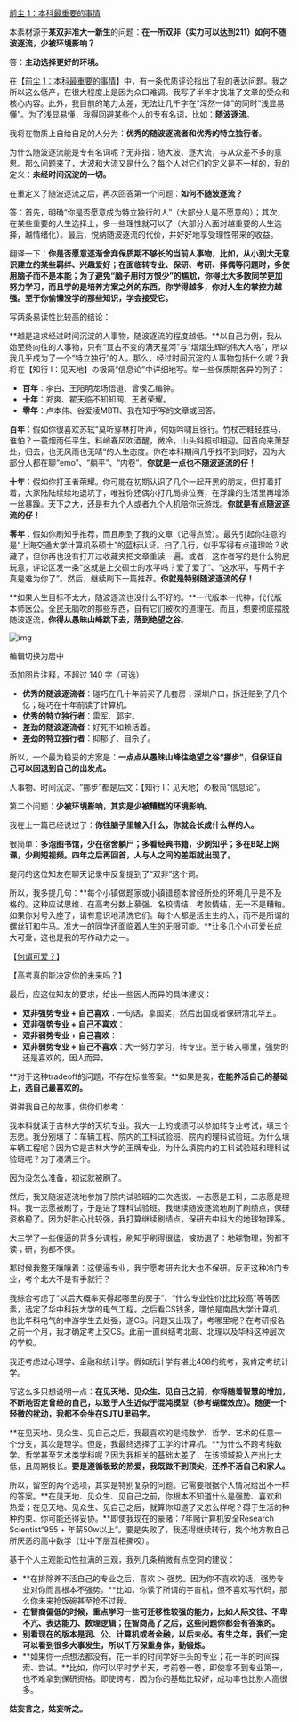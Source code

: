 [前尘 1：本科最重要的事情](https://zhuanlan.zhihu.com/p/556823965)

本素材源于**某双非准大一新生**的问题：**在一所双非（实力可以达到211）如何不随波逐流，少被环境影响？**

答：**主动选择更好的环境。**

在【[前尘 1：本科最重要的事情](https://zhuanlan.zhihu.com/p/556823965)】中，有一条优质评论指出了我的表达问题。我之所以这么低产，在很大程度上是因为众口难调。我写了半年才找准了文章的受众和核心内容。此外，我目前的笔力太差，无法让几千字在“浑然一体”的同时“浅显易懂”。为了浅显易懂，我得回避某些个人的专有名词，比如：**随波逐流**。

我将在物质上自给自足的人分为：**优秀的随波逐流者和优秀的特立独行者**。

为什么随波逐流能是专有名词呢？无非指：随大波、逐大流，与从众差不多的意思。那么问题来了，大波和大流又是什么？每个人对它们的定义是不一样的，我的定义：**未经时间沉淀的一切。**

在重定义了随波逐流之后，再次回答第一个问题：**如何不随波逐流？**

答：首先，明确“你是否愿意成为特立独行的人”（大部分人是不愿意的）；其次，在某些重要的人生选择上，多一些理性就可以了（大部分人面对越重要的人生选择，越情绪化）。最后，悦纳随波逐流的代价，并好好地享受理性带来的收益。

翻译一下：**你是否愿意逐渐舍弃保质期不够长的当前人事物，比如，从小到大无意识建立的某些羁绊、兴趣爱好；在面临转专业、保研、考研、择偶等问题时，多使用脑子而不是本能；为了避免“脑子用时方恨少”的尴尬，你得比大多数同学更加努力学习，而且学的是培养方案之外的东西。你学得越多，你对人生的掌控力越强。至于你偷懒没学的那些知识，学会接受它。**

写两条易读性比较高的结论：

**越是追求经过时间沉淀的人事物，随波逐流的程度越低。**以自己为例，我从始至终向往的人事物，只有“亘古不变的满天星河”与“熠熠生辉的伟大人格”，所以我几乎成为了一个“特立独行”的人。那么，经过时间沉淀的人事物包括什么呢？我将在【知行 Ⅰ：见天地】の极简“信息论”中详细地写。举一些保质期各异的例子：

- **百年**：李白、王阳明龙场悟道、曾侯乙编钟。
- **十年**：郑爽、翟天临不知知网、王者荣耀。
- **零年**：卢本伟、谷爱凌MBTI、我在知乎写的文章或回答。

**百年**：假如你很喜欢苏轼“莫听穿林打叶声，何妨吟啸且徐行。竹杖芒鞋轻胜马，谁怕？一蓑烟雨任平生。料峭春风吹酒醒，微冷，山头斜照却相迎。回首向来萧瑟处，归去，也无风雨也无晴”的人生态度。你在本科期间几乎找不到同好，因为大部分人都在聊“emo”、“躺平”、“内卷”。**你就是一点也不随波逐流的仔！**

**十年**：假如你打王者荣耀。你可能在初期认识了几个一起开黑的朋友，但打着打着，大家陆陆续续地退坑了，唯独你还偶尔打几局排位赛，在浮躁的生活里再增添一丝暴躁。天下之大，还是有九个人或者九个人机陪你玩游戏。**你就是有点随波逐流的仔！**

**零年**：假如你刷知乎推荐，而且刷到了我的文章（记得点赞）。最先引起你注意的是“上海交通大学计算机系硕士”的蓝标认证。扫了几行，似乎写得有点道理哈？收藏了，但你再也没有打开过收藏夹把文章重读一遍。或者，这作者写的是什么狗屁玩意，评论区发一条“这就是上交硕士的水平吗？爱了爱了”、“这水平，写两千字真是难为你了”。然后，继续刷下一篇推荐。**你就是特别随波逐流的仔！**

**如果人生目标不太大，随波逐流也没什么不好的。**一代版本一代神，代代版本师医公。全民无脑吹的那些东西，自有它们被吹的道理在。而且，想要彻底摆脱随波逐流，**你得从愚昧山峰跳下去，落到绝望之谷**。

![img](https://pica.zhimg.com/80/v2-fa6d753af72c7a5f20a490fca2db1511_1440w.jpeg?source=d16d100b)



编辑切换为居中

添加图片注释，不超过 140 字（可选）

- **优秀的随波逐流者**：碰巧在几十年前买了几套房；深圳户口，拆迁赔到了几个亿；碰巧在十年前读了计算机。
- **优秀的特立独行者**：雷军、郭宇。
- **差劲的随波逐流者**：好死不如赖活着。
- **差劲的特立独行者**：抑郁了、自杀了。

所以，一个最为稳妥的方案是：**一点点从愚昧山峰往绝望之谷“挪步”，但保证自己可以回退到自己的出发点。**

人事物、时间沉淀、“挪步”都是后文：【知行 Ⅰ：见天地】の极简“信息论”。

第二个问题：**少被环境影响，其实是少被糟糕的环境影响。**

我在上一篇已经说过了：**你往脑子里输入什么，你就会长成什么样的人。**

很简单：**多泡图书馆，少在宿舍躺尸；多看经典书籍，少刷知乎；多在B站上网课，少刷短视频。四年之后再回首，人与人之间的差距就出现了。**

提问的这位知友在聊天记录中反复提到了“双非”这个词。

所以，我多提几句：**每个小镇做题家或小镇错题本曾经所处的环境几乎是不及格的。这种应试思维、在高考分数上慕强、名校情结、考败情结，无一不是糟粕。如果你对号入座了，请有意识地清洗它们。每个人都是活生生的人，而不是所谓的螺丝钉和牛马。准大一的同学还面临着人生的无限可能。**让多几个小可爱长成大可爱，这也是我的写作动力之一。

【[何谓可爱？](https://www.zhihu.com/question/449268589/answer/1812970902)】

【[高考真的能决定你的未来吗？](https://www.zhihu.com/question/310160711/answer/1927214428)】

最后，应这位知友的要求，给出一些因人而异的具体建议：

- **双非强势专业 + 自己喜欢**：一句话，拿国奖，然后出国或者保研清北华五。
- **双非强势专业 + 自己不喜欢**：
- **双非弱势专业 + 自己喜欢**：
- **双非弱势专业 + 自己不喜欢**：大一努力学习，转专业。至于转入哪里，强势的还是喜欢的，因人而异。

**对于这种tradeoff的问题，不存在标准答案。**如果是我，**在能养活自己的基础上，选自己最喜欢的。**

讲讲我自己的故事，供你们参考：

我本科就读于吉林大学的天坑专业。我大一上的成绩可以参加转专业考试，填三个志愿。我分别填了：车辆工程、院内的工科试验班、院内的理科试验班。为什么填车辆工程呢？因为它是吉林大学的王牌专业。为什么填院内的工科试验班和理科试验班呢？为了凑满三个。

因为没怎么准备，初试就被刷了。

然后，我又随波逐流地参加了院内试验班的二次选拔。一志愿是工科，二志愿是理科。我一志愿被刷了，于是进了理科试验班。我继续随波逐流地刷了刷绩点，保研资格稳了。因为好胜心比较强，我打算继续刷绩点，保研去中科大的地球物理系。

大三学了一些傻逼的背多分课程，刷知乎刷得很猛，被劝退了：地球物理，狗都不读；研，狗都不保。

那时候我整天嚷嚷着：这傻逼专业，我宁愿考研去北大也不保研。反正这种冷门专业，考个北大不是有手就行？

我综合考虑了“以后大概率买得起哪里的房子”、“什么专业性价比比较高”等等因素，选定了华中科技大学的电气工程。之后看CS钱多，哪怕是南昌大学计算机，也比华科电气的中游学生去处强，遂CS。问题又出现了，考哪里呢？在考研报名之前一个月，我才确定考上交CS。此前一直纠结考北邮、北理以及华科这种层次的学校。

我还考虑过心理学、金融和统计学。假如统计学有堪比408的统考，我肯定考统计学。

写这么多只想说明一点：**在见天地、见众生、见自己之前，你将随着智慧的增加，不断地否定曾经的自己，以致于人生近似于混沌模型（参考蝴蝶效应）。随便一个轻微的扰动，我都不会坐在SJTU里码字。**

**在见天地、见众生、见自己之后，我最喜欢的是纯数学、哲学、艺术的任意一个分支，其次是理学。但是，我最终选择了工学的计算机。**为什么不跨考纯数学、哲学甚至艺术类学科呢？因为我相关的基础太差了，在该领域投入产出比太低，且周期极长。**要是遵循极致的热爱，我既做不到顶尖，还养不活自己和家人。**

所以，留空的两个选项，其实是特别复杂的问题。它需要根据个人情况给出不一样的答案。**在见天地、见众生、见自己之前，你根本不知道什么是强势、喜欢和热爱；在见天地、见众生、见自己之后，就算你知道了又怎么样呢？碍于生活的种种约束、你可能还得妥协。**即使我现在的豪赌：7年赌计算机安全Research Scientist“955 + 年薪50w以上”。要是失败了，我还得继续转行，找个地方教自己所厌恶的高中数学（让中下层互相撕咬）。

基于个人主观能动性拉满的三观，我列几条稍微有点空洞的建议：

- **在排除养不活自己的专业之后，喜欢 ＞ 强势。因为你不喜欢的话，强势专业对你而言根本不强势。**比如，你读了所谓的宇宙机，但不喜欢写代码，那么你未来抢饭碗甚至抢不过我。
- **在智商偏低的时候，重点学习一些可迁移性较强的能力，比如人际交往、不卑不亢、表达能力、数理逻辑；在智商高了之后，这些问题你都会有答案的。**
- **别看现在的版本是润、公、计算机或者金融，以后未必。有生之年，我们一定可以看到很多大事发生，所以千万保重身体，勤锻炼。**
- **如果你一点想法都没有，花一半的时间学好手头的专业；花一半的时间探索、尝试。**比如，你可以平时学半天，考前卷一卷，即使拿不到专业第一，也不难拿到保研资格。即使跨考，因为你的基础比较好，成功率也比别人高很多。

**姑妄言之，姑妄听之。**